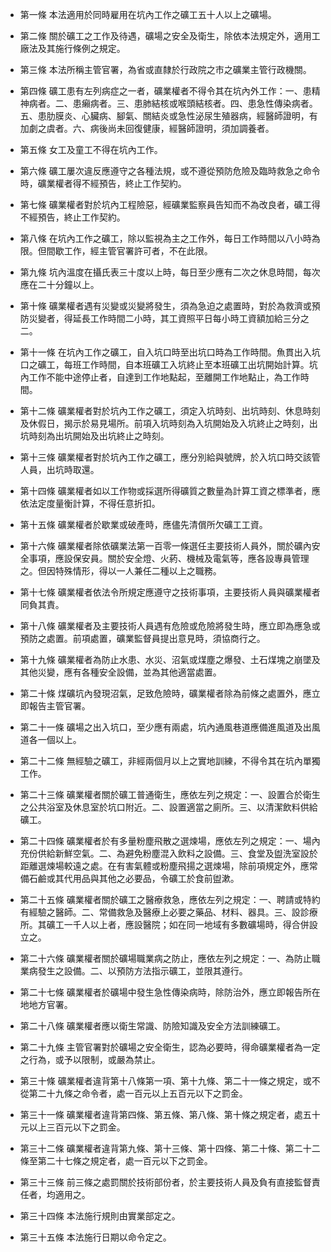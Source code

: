 * 第一條 本法適用於同時雇用在坑內工作之礦工五十人以上之礦場。

* 第二條 關於礦工之工作及待遇，礦場之安全及衛生，除依本法規定外，適用工廠法及其施行條例之規定。

* 第三條 本法所稱主管官署，為省或直隸於行政院之市之礦業主管行政機關。

* 第四條 礦工患有左列病症之一者，礦業權者不得令其在坑內外工作：一、患精神病者。二、患癩病者。三、患肺結核或喉頭結核者。四、患急性傳染病者。五、患肋膜炎、心臟病、腳氣、關結炎或急性泌尿生殖器病，經醫師證明，有加劇之虞者。六、病後尚未回復健康，經醫師證明，須加調養者。

* 第五條 女工及童工不得在坑內工作。

* 第六條 礦工屢次違反應遵守之各種法規，或不遵從預防危險及臨時救急之命令時，礦業權者得不經預告，終止工作契約。

* 第七條 礦業權者對於坑內工程險惡，經礦業監察員告知而不為改良者，礦工得不經預告，終止工作契約。

* 第八條 在坑內工作之礦工，除以監視為主之工作外，每日工作時間以八小時為限。但間歇工作，經主管官署許可者，不在此限。

* 第九條 坑內溫度在攝氏表三十度以上時，每日至少應有二次之休息時間，每次應在二十分鐘以上。

* 第十條 礦業權者遇有災變或災變將發生，須為急迫之處置時，對於為救濟或預防災變者，得延長工作時間二小時，其工資照平日每小時工資額加給三分之二。

* 第十一條 在坑內工作之礦工，自入坑口時至出坑口時為工作時間。魚貫出入坑口之礦工，每班工作時間，自本班礦工入坑終止至本班礦工出坑開始計算。坑內工作不能中途停止者，自達到工作地點起，至離開工作地點止，為工作時間。

* 第十二條 礦業權者對於坑內工作之礦工，須定入坑時刻、出坑時刻、休息時刻及休假日，揭示於易見場所。前項入坑時刻為入坑開始及入坑終止之時刻，出坑時刻為出坑開始及出坑終止之時刻。

* 第十三條 礦業權者對於坑內工作之礦工，應分別給與號牌，於入坑口時交該管人員，出坑時取還。

* 第十四條 礦業權者如以工作物或採選所得礦質之數量為計算工資之標準者，應依法定度量衡計算，不得任意折扣。

* 第十五條 礦業權者於歇業或破產時，應儘先清償所欠礦工工資。

* 第十六條 礦業權者除依礦業法第一百零一條選任主要技術人員外，關於礦內安全事項，應設保安員。關於安全燈、火葯、機械及電氣等，應各設專員管理之。但因特殊情形，得以一人兼任二種以上之職務。

* 第十七條 礦業權者依法令所規定應遵守之技術事項，主要技術人員與礦業權者同負其責。

* 第十八條 礦業權者及主要技術人員遇有危險或危險將發生時，應立即為應急或預防之處置。前項處置，礦業監督員提出意見時，須協商行之。

* 第十九條 礦業權者為防止水患、水災、沼氣或煤塵之爆發、土石煤塊之崩墜及其他災變，應有各種安全設備，並為其他適當處置。

* 第二十條 煤礦坑內發現沼氣，足致危險時，礦業權者除為前條之處置外，應立即報告主管官署。

* 第二十一條 礦場之出入坑口，至少應有兩處，坑內通風巷道應備進風道及出風道各一個以上。

* 第二十二條 無經驗之礦工，非經兩個月以上之實地訓練，不得令其在坑內單獨工作。

* 第二十三條 礦業權者關於礦工普通衛生，應依左列之規定：一、設置合於衛生之公共浴室及休息室於坑口附近。二、設置適當之廁所。三、以清潔飲料供給礦工。

* 第二十四條 礦業權者於有多量粉塵飛散之選煉場，應依左列之規定：一、場內充份供給新鮮空氣。二、為避免粉塵混入飲料之設備。三、食堂及盥洗室設於距離選煉場較遠之處。在有害氣體或粉塵飛揚之選煉場，除前項規定外，應常備石鹼或其代用品與其他之必要品，令礦工於食前盥漱。

* 第二十五條 礦業權者關於礦工之醫療救急，應依左列之規定：一、聘請或特約有經驗之醫師。二、常備救急及醫療上必要之藥品、材料、器具。三、設診療所。其礦工一千人以上者，應設醫院；如在同一地域有多數礦場時，得合併設立之。

* 第二十六條 礦業權者關於礦場職業病之防止，應依左列之規定：一、為防止職業病發生之設備。二、以預防方法指示礦工，並限其遵行。

* 第二十七條 礦業權者於礦場中發生急性傳染病時，除防治外，應立即報告所在地地方官署。

* 第二十八條 礦業權者應以衛生常識、防險知識及安全方法訓練礦工。

* 第二十九條 主管官署對於礦場之安全衛生，認為必要時，得命礦業權者為一定之行為，或予以限制，或嚴為禁止。

* 第三十條 礦業權者違背第十八條第一項、第十九條、第二十一條之規定，或不從第二十九條之命令者，處一百元以上五百元以下之罰金。

* 第三十一條 礦業權者違背第四條、第五條、第八條、第十條之規定者，處五十元以上三百元以下之罰金。

* 第三十二條 礦業權者違背第九條、第十三條、第十四條、第二十條、第二十二條至第二十七條之規定者，處一百元以下之罰金。

* 第三十三條 前三條之處罰關於技術部份者，於主要技術人員及負有直接監督責任者，均適用之。

* 第三十四條 本法施行規則由實業部定之。

* 第三十五條 本法施行日期以命令定之。

